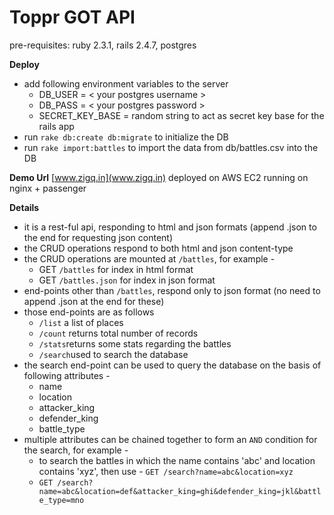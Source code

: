 # Toppr GOT API
pre-requisites: ruby 2.3.1, rails 2.4.7, postgres

**Deploy**

 * add following environment variables to the server
   * DB_USER = < your postgres username >
   * DB_PASS = < your postgres password >
   * SECRET_KEY_BASE = random string to act as secret key base for the rails app
 * run `rake db:create db:migrate` to initialize the DB
 * run `rake import:battles` to import the data from db/battles.csv into the DB

**Demo Url**
[www.zigq.in](www.zigq.in)
deployed on AWS EC2
running on nginx + passenger

**Details**

* it is a rest-ful api, responding to html and json formats (append .json to the end for requesting json content)
* the CRUD operations respond to both html and json content-type
* the CRUD operations are mounted at `/battles`, for example -
  * GET `/battles` for index in html format
  * GET `/battles.json` for index in json format
* end-points other than `/battles`, respond only to json format (no need to append .json at the end for these)
* those end-points are as follows
  * `/list` a list of places
  * `/count` returns total number of records
  * `/stats`returns some stats regarding the battles
  *  `/search`used to search the database
* the search end-point can be used to query the database on the basis of following attributes -
  * name
  * location
  * attacker_king
  * defender_king
  * battle_type
* multiple attributes can be chained together to form an `AND` condition for the search, for example - 
  * to search the battles in which the name contains 'abc' and location contains 'xyz', then use - `GET /search?name=abc&location=xyz`
  * `GET /search?name=abc&location=def&attacker_king=ghi&defender_king=jkl&battle_type=mno`
